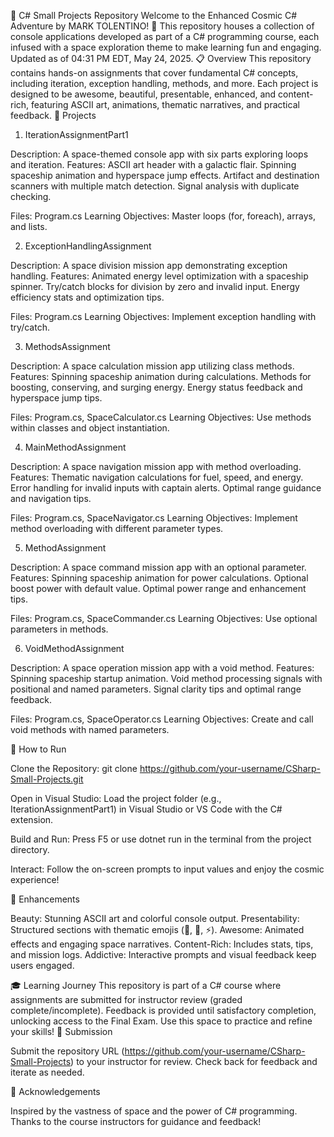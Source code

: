 🌌 C# Small Projects Repository
Welcome to the Enhanced Cosmic C# Adventure by MARK TOLENTINO! 🚀 This repository houses a collection of console applications developed as part of a C# programming course, each infused with a space exploration theme to make learning fun and engaging. Updated as of 04:31 PM EDT, May 24, 2025.
📋 Overview
This repository contains hands-on assignments that cover fundamental C# concepts, including iteration, exception handling, methods, and more. Each project is designed to be awesome, beautiful, presentable, enhanced, and content-rich, featuring ASCII art, animations, thematic narratives, and practical feedback.
🌠 Projects
1. IterationAssignmentPart1

Description: A space-themed console app with six parts exploring loops and iteration.
Features:
ASCII art header with a galactic flair.
Spinning spaceship animation and hyperspace jump effects.
Artifact and destination scanners with multiple match detection.
Signal analysis with duplicate checking.


Files: Program.cs
Learning Objectives: Master loops (for, foreach), arrays, and lists.

2. ExceptionHandlingAssignment

Description: A space division mission app demonstrating exception handling.
Features:
Animated energy level optimization with a spaceship spinner.
Try/catch blocks for division by zero and invalid input.
Energy efficiency stats and optimization tips.


Files: Program.cs
Learning Objectives: Implement exception handling with try/catch.

3. MethodsAssignment

Description: A space calculation mission app utilizing class methods.
Features:
Spinning spaceship animation during calculations.
Methods for boosting, conserving, and surging energy.
Energy status feedback and hyperspace jump tips.


Files: Program.cs, SpaceCalculator.cs
Learning Objectives: Use methods within classes and object instantiation.

4. MainMethodAssignment

Description: A space navigation mission app with method overloading.
Features:
Thematic navigation calculations for fuel, speed, and energy.
Error handling for invalid inputs with captain alerts.
Optimal range guidance and navigation tips.


Files: Program.cs, SpaceNavigator.cs
Learning Objectives: Implement method overloading with different parameter types.

5. MethodAssignment

Description: A space command mission app with an optional parameter.
Features:
Spinning spaceship animation for power calculations.
Optional boost power with default value.
Optimal power range and enhancement tips.


Files: Program.cs, SpaceCommander.cs
Learning Objectives: Use optional parameters in methods.

6. VoidMethodAssignment

Description: A space operation mission app with a void method.
Features:
Spinning spaceship startup animation.
Void method processing signals with positional and named parameters.
Signal clarity tips and optimal range feedback.


Files: Program.cs, SpaceOperator.cs
Learning Objectives: Create and call void methods with named parameters.

🚀 How to Run

Clone the Repository:
git clone https://github.com/your-username/CSharp-Small-Projects.git


Open in Visual Studio:
Load the project folder (e.g., IterationAssignmentPart1) in Visual Studio or VS Code with the C# extension.


Build and Run:
Press F5 or use dotnet run in the terminal from the project directory.


Interact:
Follow the on-screen prompts to input values and enjoy the cosmic experience!



🌟 Enhancements

Beauty: Stunning ASCII art and colorful console output.
Presentability: Structured sections with thematic emojis (🌌, 🚀, ⚡).
Awesome: Animated effects and engaging space narratives.
Content-Rich: Includes stats, tips, and mission logs.
Addictive: Interactive prompts and visual feedback keep users engaged.

🎓 Learning Journey
This repository is part of a C# course where assignments are submitted for instructor review (graded complete/incomplete). Feedback is provided until satisfactory completion, unlocking access to the Final Exam. Use this space to practice and refine your skills!
📝 Submission

Submit the repository URL (https://github.com/your-username/CSharp-Small-Projects) to your instructor for review.
Check back for feedback and iterate as needed.

🌠 Acknowledgements

Inspired by the vastness of space and the power of C# programming.
Thanks to the course instructors for guidance and feedback!

